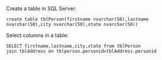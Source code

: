 Create a table in SQL Server:

```
create table tblPerson(firstname nvarchar(50),lastname nvarchar(50),city nvarchar(50),state nvarchar(50))
```



Select columns in a table:

```
SELECT firstname,lastname,city,state from tblPerson
join tblAddress on tblperson.personid=tblAddress.personid
```



